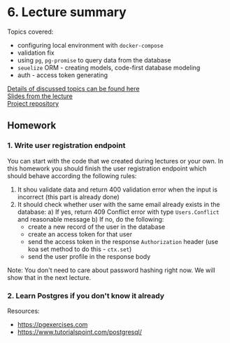# 6. Lecture summary

Topics covered:
- configuring local environment with `docker-compose`
- validation fix
- using `pg`, `pg-promise` to query data from the database
- `seuelize` ORM - creating models, code-first database modeling
- auth - access token generating

[Details of discussed topics can be found here](topics.md)  
[Slides from the lecture](https://docs.google.com/a/strv.com/presentation/d/1JlkZUztqhOxXxhyypeoJQ_Ufz6kQ3oY4xy0oTcahczA/edit?usp=sharing)  
[Project repository](https://github.com/strvcom/nodejs-nights-project)  

## Homework

### 1. Write user registration endpoint
You can start with the code that we created during lectures or your own. In this homework you should finish the user registration endpoint which should behave according the following rules:
1. It shou validate data and return 400 validation error when the input is incorrect (this part is already done)
2. It should check whether user with the same email already exists in the database:
   a) If yes, return 409 Conflict error with type `Users.Conflict` and reasonable message
   b) If no, do the following:
      - create a new record of the user in the database
      - create an access token for that user
      - send the access token in the response `Authorization` header (use koa set method to do this - `ctx.set`)
      - send the user profile in the response body

Note: You don't need to care about password hashing right now. We will show that in the next lecture.

### 2. Learn Postgres if you don't know it already
Resources:
- <https://pgexercises.com>
- <https://www.tutorialspoint.com/postgresql/>

